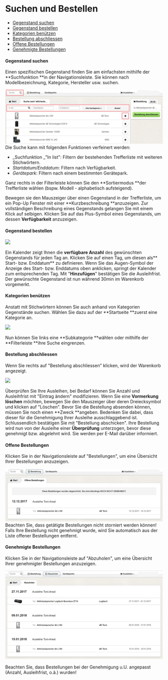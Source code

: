 # Suchen und Bestellen

- [Gegenstand suchen](#gegenstand-suchen)
- [Gegenstand bestellen](#gegenstand-bestellen)
- [Kategorien benützen](#kategorien-benützen)
- [Bestellung abschliessen](#bestellung-abschliessen)
- [Offene Bestellungen](#offene-bestellungen)
- [Genehmigte Bestellungen](#genehmigte-bestellungen)

#### Gegenstand suchen

Einen spezifischen Gegenstand finden Sie am einfachsten mithilfe der **Suchfunktion **in der Navigationsleiste. Sie können nach Modellbezeichnung, Kategorie, Hersteller usw. suchen.

![](assets/Ausleihen_Suchergebnisse.png)Die Suche kann mit folgenden Funktionen verfeinert werden:

- _Suchfunktion _"In list": Filtern der bestehenden Trefferliste mit weiteren Stichwörtern.
- _Startdatum/Enddatum_: Filtern nach Verfügbarkeit.
- _Gerätepark_: Filtern nach einem bestimmten Gerätepark.

Ganz rechts in der Filterleiste können Sie den **Sortiermodus **der Trefferliste wählen \(bspw. Modell - alphabetisch aufsteigend\).

Bewegen sie den Mauszeiger über einen Gegenstand in der Trefferliste, um ein Pop-Up Fenster mit einer **Kurzbeschreibung **anzuzeigen. Zur vollständigen Beschreibung eines Gegenstands gelangen Sie mit einem Klick auf selbigen. Klicken Sie auf das Plus-Symbol eines Gegenstands, um dessen **Verfügbarkeit** anzuzeigen.

#### Gegenstand bestellen

![](assets/Ausleihen_Zur_Bestellung_hinzufügen.png)

Ein Kalender zeigt Ihnen die **verfügbare Anzahl** des gewünschten Gegenstands für jeden Tag an. Klicken Sie auf einen Tag, um diesen als** Start- bzw. Enddatum** zu definieren. Wenn Sie das Augen-Symbol der Anzeige des Start- bzw. Enddatums oben anklicken, springt der Kalender zum entsprechenden Tag. Mit "**Hinzufügen**" bestätigen Sie die Ausleihfrist. Der gewünschte Gegenstand ist nun während 30min im Warenkorb vorgemerkt.

#### Kategorien benützen

Anstatt mit Stichwörtern können Sie auch anhand von Kategorien Gegenstände suchen. Wählen Sie dazu auf der **Startseite **zuerst eine Kategorie an.

![](assets/Ausleihen_Kategorie_Übersicht.png)

Nun können Sie links eine **Subkategorie **wählen oder mithilfe der **Filterleiste **ihre Suche eingrenzen.

#### Bestellung abschliessen

Wenn Sie rechts auf "Bestellung abschliessen" klicken, wird der Warenkorb angezeigt.

![](assets/Ausleihen_Bestellübersicht.png)

Überprüfen Sie Ihre Ausleihen, bei Bedarf können Sie Anzahl und Ausleihfrist mit "Eintrag ändern" modifizieren. Wenn Sie eine **Vormerkung löschen** möchten, bewegen Sie den Mauszeiger über deren Dreiecksymbol und klicken auf "Löschen". Bevor Sie die Bestellung absenden können, müssen Sie noch einen **Zweck **angeben. Bedenken Sie dabei, dass dieser für die Genehmigung Ihrer Ausleihe ausschlaggebend ist. Schlussendlich bestätigen Sie mit "Bestellung abschicken". Ihre Bestellung wird nun von der Ausleihe einer **Überprüfung** unterzogen, bevor diese genehmigt bzw. abgelehnt wird. Sie werden per E-Mail darüber informiert.

#### Offene Bestellungen

Klicken Sie in der Navigationsleiste auf "Bestellungen", um eine Übersicht Ihrer Bestellungen anzuzeigen.

![](assets/Ausleihen_Offene_Bestellungen.png)Beachten Sie, dass getätigte Bestellungen nicht storniert werden können! Falls Ihre Bestellung nicht genehmigt wurde, wird Sie automatisch aus der Liste offener Bestellungen entfernt.

#### Genehmigte Bestellungen

Klicken Sie in der Navigationsleiste auf "Abzuholen", um eine Übersicht Ihrer genehmigter Bestellungen anzuzeigen.

![](assets/Ausleihen_Genehmigte_Bestellungen.png)

Beachten Sie, dass Bestellungen bei der Genehmigung u.U. angepasst \(Anzahl, Ausleihfrist, o.ä.\) wurden!
